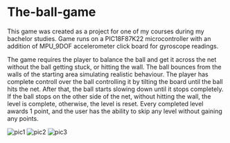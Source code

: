 # The-ball-game
This game was created as a project for one of my courses during my bachelor studies. Game runs on a PIC18F87K22 microcontroller with an addition of MPU_9DOF accelerometer click board for gyroscope readings. 

The game requires the player to balance the ball and get it across the net without the ball getting stuck, or hitting the wall. The ball bounces 
from the walls of the starting area simulating realistic behaviour. The player has complete controll over the ball controlling it by tilting the board until the 
ball hits the net. After that, the ball starts slowing down until it stops completely. If the ball stops on the other side of the net, without hitting the wall, the 
level is complete, otherwise, the level is reset. Every completed level awards 1 point, and the user has the ability to skip any level without gaining any points.


![pic1](https://user-images.githubusercontent.com/25333806/159535997-78334555-2823-462e-8bd6-55bbb69ff625.png)
![pic2](https://user-images.githubusercontent.com/25333806/159536007-1b934d47-d982-44d8-b0f6-abe2533c35d3.png)
![pic3](https://user-images.githubusercontent.com/25333806/159536010-eff52590-5381-4a36-910a-e8add43cbc96.png)
